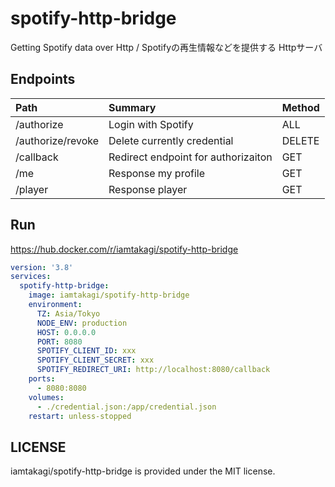 # spotify-http-bridge
Getting Spotify data over Http / Spotifyの再生情報などを提供する Httpサーバ

## Endpoints
| Path | Summary | Method |
| :--- | :--- | :--- |
| /authorize | Login with Spotify | ALL |
| /authorize/revoke | Delete currently credential | DELETE |
| /callback | Redirect endpoint for authorizaiton | GET |
| /me | Response my profile | GET |
| /player | Response player | GET |

## Run
https://hub.docker.com/r/iamtakagi/spotify-http-bridge

```yml
version: '3.8'
services:
  spotify-http-bridge:
    image: iamtakagi/spotify-http-bridge
    environment:
      TZ: Asia/Tokyo
      NODE_ENV: production
      HOST: 0.0.0.0
      PORT: 8080
      SPOTIFY_CLIENT_ID: xxx
      SPOTIFY_CLIENT_SECRET: xxx
      SPOTIFY_REDIRECT_URI: http://localhost:8080/callback
    ports:
      - 8080:8080
    volumes:
      - ./credential.json:/app/credential.json
    restart: unless-stopped
```

## LICENSE
iamtakagi/spotify-http-bridge is provided under the MIT license.

